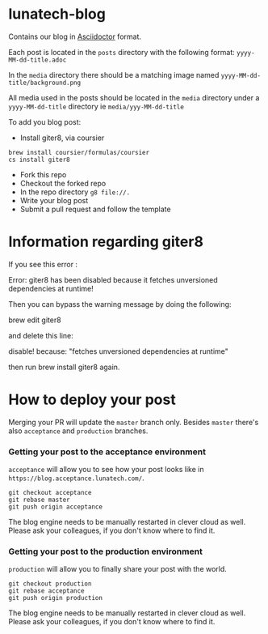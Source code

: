 # lunatech-blog
Contains our blog in [Asciidoctor](https://asciidoc.org/) format.

Each post is located in the `posts` directory with the following format: `yyyy-MM-dd-title.adoc`

In the `media` directory there should be a matching image named `yyyy-MM-dd-title/background.png`

All media used in the posts should be located in the `media` directory under a `yyyy-MM-dd-title` directory ie `media/yyy-MM-dd-title`

To add you blog post:
* Install giter8, via coursier
```commandline
brew install coursier/formulas/coursier
cs install giter8
```
* Fork this repo
* Checkout the forked repo
* In the repo directory `g8 file://.`
* Write your blog post
* Submit a pull request and follow the template

# Information regarding giter8

If you see this error :

  Error: giter8 has been disabled because it fetches unversioned dependencies at runtime!
  
Then you can bypass the warning message by doing the following:

  brew edit giter8
  
and delete this line:

  disable! because: "fetches unversioned dependencies at runtime"

then run brew install giter8 again.


# How to deploy your post
Merging your PR will update the `master` branch only. Besides `master` there's also `acceptance` and `production` branches.

### Getting your post to the acceptance environment
`acceptance` will allow you to see how your post looks like in `https://blog.acceptance.lunatech.com/`.
```
git checkout acceptance
git rebase master
git push origin acceptance
```
The blog engine needs to be manually restarted in clever cloud as well. Please ask your colleagues, if you don't know where to find it.

### Getting your post to the production environment
`production` will allow you to finally share your post with the world.
```
git checkout production
git rebase acceptance
git push origin production
```
The blog engine needs to be manually restarted in clever cloud as well. Please ask your colleagues, if you don't know where to find it.




